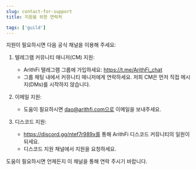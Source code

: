 ```yaml
---
slug: contact-for-support
title: 지원을 위한 연락처

tags: ['guild']
---
```


지원이 필요하시면 다음 공식 채널을 이용해 주세요:

1. 텔레그램 커뮤니티 매니저(CM) 지원:
   - ArithFi 텔레그램 그룹에 가입하세요: https://t.me/ArithFi_chat
   - 그룹 채팅 내에서 커뮤니티 매니저에게 연락하세요. 저희 CM은 먼저 직접 메시지(DMs)를 시작하지 않습니다.

2. 이메일 지원:
   - 도움이 필요하시면 dao@arithfi.com으로 이메일을 보내주세요.

3. 디스코드 지원:
   - https://discord.gg/ntef7r989x를 통해 ArithFi 디스코드 커뮤니티의 일원이 되세요.
   - 디스코드 지원 채널에서 지원을 요청하세요.

도움이 필요하시면 언제든지 이 채널을 통해 연락 주시기 바랍니다.
